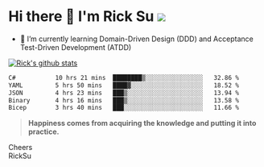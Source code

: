 # Hi there 👋 I'm Rick Su ![](https://komarev.com/ghpvc/?username=ricksu978)
<!--
**ricksu978/ricksu978** is a ✨ _special_ ✨ repository because its `README.md` (this file) appears on your GitHub profile.

Here are some ideas to get you started:

- 🔭 I’m currently working on ...
-->
- 🌱 I’m currently learning Domain-Driven Design (DDD) and Acceptance Test-Driven Development (ATDD)
<!--
- 👯 I’m looking to collaborate on ...
- 🤔 I’m looking for help with ...
- 💬 Ask me about ...
- 📫 How to reach me: ...
- 😄 Pronouns: ...
- ⚡ Fun fact: ...
-->
[![Rick's github stats](https://github-readme-stats.vercel.app/api?username=ricksu978&theme=dark)](https://github.com/ricksu978/ricksu978)

<!--START_SECTION:waka-->

```txt
C#           10 hrs 21 mins  ████████▒░░░░░░░░░░░░░░░░   32.86 %
YAML         5 hrs 50 mins   ████▓░░░░░░░░░░░░░░░░░░░░   18.52 %
JSON         4 hrs 23 mins   ███▒░░░░░░░░░░░░░░░░░░░░░   13.94 %
Binary       4 hrs 16 mins   ███▒░░░░░░░░░░░░░░░░░░░░░   13.58 %
Bicep        3 hrs 40 mins   ███░░░░░░░░░░░░░░░░░░░░░░   11.66 %
```

<!--END_SECTION:waka-->

> **Happiness comes from acquiring the knowledge and putting it into practice.**

Cheers  
RickSu 
